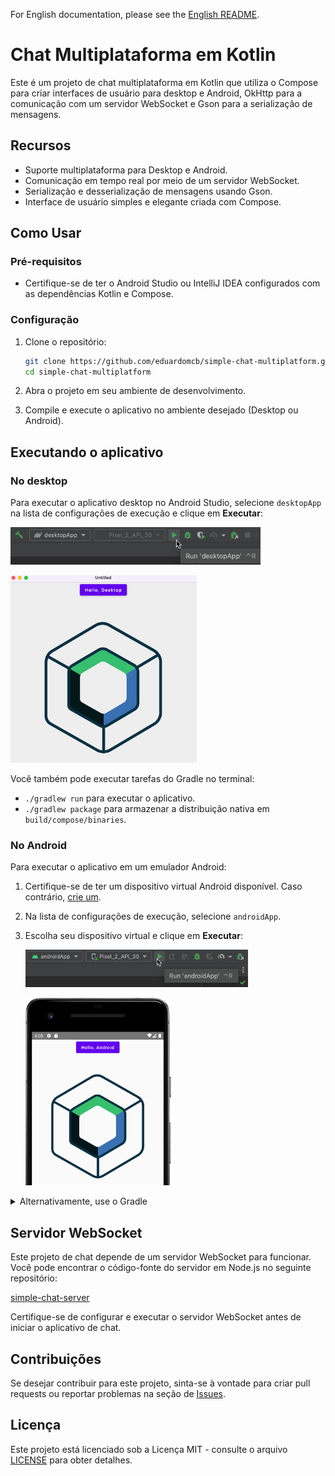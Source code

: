 For English documentation, please see the [English README](README.md).

# Chat Multiplataforma em Kotlin

Este é um projeto de chat multiplataforma em Kotlin que utiliza o Compose para criar interfaces de usuário para desktop e Android, OkHttp para a comunicação com um servidor WebSocket e Gson para a serialização de mensagens.

## Recursos

- Suporte multiplataforma para Desktop e Android.
- Comunicação em tempo real por meio de um servidor WebSocket.
- Serialização e desserialização de mensagens usando Gson.
- Interface de usuário simples e elegante criada com Compose.

## Como Usar

### Pré-requisitos

- Certifique-se de ter o Android Studio ou IntelliJ IDEA configurados com as dependências Kotlin e Compose.

### Configuração

1. Clone o repositório:

   ```bash
   git clone https://github.com/eduardomcb/simple-chat-multiplatform.git
   cd simple-chat-multiplatform
   ```

2. Abra o projeto em seu ambiente de desenvolvimento.

3. Compile e execute o aplicativo no ambiente desejado (Desktop ou Android).

## Executando o aplicativo

### No desktop

Para executar o aplicativo desktop no Android Studio, selecione `desktopApp` na lista de configurações de execução e clique em **Executar**:

<img src="../readme_images/run_on_desktop.png" height="60px"><br />

<img src="../readme_images/desktop_app_running.png" height="300px">

Você também pode executar tarefas do Gradle no terminal:

- `./gradlew run` para executar o aplicativo.
- `./gradlew package` para armazenar a distribuição nativa em `build/compose/binaries`.

### No Android

Para executar o aplicativo em um emulador Android:

1. Certifique-se de ter um dispositivo virtual Android disponível. Caso contrário, [crie um](https://developer.android.com/studio/run/managing-avds#createavd).
2. Na lista de configurações de execução, selecione `androidApp`.
3. Escolha seu dispositivo virtual e clique em **Executar**:

   <img src="../readme_images/run_on_android.png" height="60px"><br />

   <img src="../readme_images/android_app_running.png" height="300px">

<details>
  <summary>Alternativamente, use o Gradle</summary>

Para instalar um aplicativo Android em um dispositivo Android real ou em um emulador, execute `./gradlew installDebug` no terminal.

</details>

## Servidor WebSocket

Este projeto de chat depende de um servidor WebSocket para funcionar. Você pode encontrar o código-fonte do servidor em Node.js no seguinte repositório:

[simple-chat-server](https://github.com/eduardomcb/simple-chat-server)

Certifique-se de configurar e executar o servidor WebSocket antes de iniciar o aplicativo de chat.

## Contribuições

Se desejar contribuir para este projeto, sinta-se à vontade para criar pull requests ou reportar problemas na seção de [Issues](https://github.com/eduardomcb/simple-chat-multiplatform/issues).

## Licença

Este projeto está licenciado sob a Licença MIT - consulte o arquivo [LICENSE](LICENSE) para obter detalhes.
